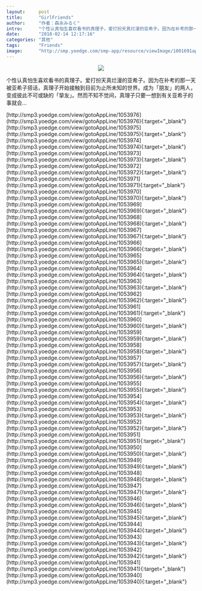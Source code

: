 ```yaml
---
layout:     post
title:      "GirlFriends"
author:     "作者：森永みるく"
intro:      "个性认真怕生喜欢看书的真理子。爱打扮天真烂漫的亚希子。因为在补考的那一天被亚希子搭话，真理子开始接触到目前为止所未知的世界。成为「朋友」的两人，变成彼此不可或缺的「挚友」。然而不知不觉间，真理子只要一想到有关亚希子的事就会…"
date:       "2018-02-14 12:17:16"
categories: "其他"
tags:       "Friends"
image:      "http://smp.yoedge.com/smp-app/resource/viewImage/1001691appline.png"
---
```

<div style="text-align: center">
<p><img src="http://smp.yoedge.com/smp-app/resource/viewImage/1001691appline.png"/></p>
</div>
<p class="post-meta">
<span>个性认真怕生喜欢看书的真理子。爱打扮天真烂漫的亚希子。因为在补考的那一天被亚希子搭话，真理子开始接触到目前为止所未知的世界。成为「朋友」的两人，变成彼此不可或缺的「挚友」。然而不知不觉间，真理子只要一想到有关亚希子的事就会…</span>
</p>
[http://smp3.yoedge.com/view/gotoAppLine/1053976](http://smp3.yoedge.com/view/gotoAppLine/1053976){:target="_blank"}
[http://smp3.yoedge.com/view/gotoAppLine/1053975](http://smp3.yoedge.com/view/gotoAppLine/1053975){:target="_blank"}
[http://smp3.yoedge.com/view/gotoAppLine/1053974](http://smp3.yoedge.com/view/gotoAppLine/1053974){:target="_blank"}
[http://smp3.yoedge.com/view/gotoAppLine/1053973](http://smp3.yoedge.com/view/gotoAppLine/1053973){:target="_blank"}
[http://smp3.yoedge.com/view/gotoAppLine/1053972](http://smp3.yoedge.com/view/gotoAppLine/1053972){:target="_blank"}
[http://smp3.yoedge.com/view/gotoAppLine/1053971](http://smp3.yoedge.com/view/gotoAppLine/1053971){:target="_blank"}
[http://smp3.yoedge.com/view/gotoAppLine/1053970](http://smp3.yoedge.com/view/gotoAppLine/1053970){:target="_blank"}
[http://smp3.yoedge.com/view/gotoAppLine/1053969](http://smp3.yoedge.com/view/gotoAppLine/1053969){:target="_blank"}
[http://smp3.yoedge.com/view/gotoAppLine/1053968](http://smp3.yoedge.com/view/gotoAppLine/1053968){:target="_blank"}
[http://smp3.yoedge.com/view/gotoAppLine/1053967](http://smp3.yoedge.com/view/gotoAppLine/1053967){:target="_blank"}
[http://smp3.yoedge.com/view/gotoAppLine/1053966](http://smp3.yoedge.com/view/gotoAppLine/1053966){:target="_blank"}
[http://smp3.yoedge.com/view/gotoAppLine/1053965](http://smp3.yoedge.com/view/gotoAppLine/1053965){:target="_blank"}
[http://smp3.yoedge.com/view/gotoAppLine/1053964](http://smp3.yoedge.com/view/gotoAppLine/1053964){:target="_blank"}
[http://smp3.yoedge.com/view/gotoAppLine/1053963](http://smp3.yoedge.com/view/gotoAppLine/1053963){:target="_blank"}
[http://smp3.yoedge.com/view/gotoAppLine/1053962](http://smp3.yoedge.com/view/gotoAppLine/1053962){:target="_blank"}
[http://smp3.yoedge.com/view/gotoAppLine/1053961](http://smp3.yoedge.com/view/gotoAppLine/1053961){:target="_blank"}
[http://smp3.yoedge.com/view/gotoAppLine/1053960](http://smp3.yoedge.com/view/gotoAppLine/1053960){:target="_blank"}
[http://smp3.yoedge.com/view/gotoAppLine/1053959](http://smp3.yoedge.com/view/gotoAppLine/1053959){:target="_blank"}
[http://smp3.yoedge.com/view/gotoAppLine/1053958](http://smp3.yoedge.com/view/gotoAppLine/1053958){:target="_blank"}
[http://smp3.yoedge.com/view/gotoAppLine/1053957](http://smp3.yoedge.com/view/gotoAppLine/1053957){:target="_blank"}
[http://smp3.yoedge.com/view/gotoAppLine/1053956](http://smp3.yoedge.com/view/gotoAppLine/1053956){:target="_blank"}
[http://smp3.yoedge.com/view/gotoAppLine/1053955](http://smp3.yoedge.com/view/gotoAppLine/1053955){:target="_blank"}
[http://smp3.yoedge.com/view/gotoAppLine/1053954](http://smp3.yoedge.com/view/gotoAppLine/1053954){:target="_blank"}
[http://smp3.yoedge.com/view/gotoAppLine/1053953](http://smp3.yoedge.com/view/gotoAppLine/1053953){:target="_blank"}
[http://smp3.yoedge.com/view/gotoAppLine/1053952](http://smp3.yoedge.com/view/gotoAppLine/1053952){:target="_blank"}
[http://smp3.yoedge.com/view/gotoAppLine/1053951](http://smp3.yoedge.com/view/gotoAppLine/1053951){:target="_blank"}
[http://smp3.yoedge.com/view/gotoAppLine/1053950](http://smp3.yoedge.com/view/gotoAppLine/1053950){:target="_blank"}
[http://smp3.yoedge.com/view/gotoAppLine/1053949](http://smp3.yoedge.com/view/gotoAppLine/1053949){:target="_blank"}
[http://smp3.yoedge.com/view/gotoAppLine/1053948](http://smp3.yoedge.com/view/gotoAppLine/1053948){:target="_blank"}
[http://smp3.yoedge.com/view/gotoAppLine/1053947](http://smp3.yoedge.com/view/gotoAppLine/1053947){:target="_blank"}
[http://smp3.yoedge.com/view/gotoAppLine/1053946](http://smp3.yoedge.com/view/gotoAppLine/1053946){:target="_blank"}
[http://smp3.yoedge.com/view/gotoAppLine/1053945](http://smp3.yoedge.com/view/gotoAppLine/1053945){:target="_blank"}
[http://smp3.yoedge.com/view/gotoAppLine/1053944](http://smp3.yoedge.com/view/gotoAppLine/1053944){:target="_blank"}
[http://smp3.yoedge.com/view/gotoAppLine/1053943](http://smp3.yoedge.com/view/gotoAppLine/1053943){:target="_blank"}
[http://smp3.yoedge.com/view/gotoAppLine/1053942](http://smp3.yoedge.com/view/gotoAppLine/1053942){:target="_blank"}
[http://smp3.yoedge.com/view/gotoAppLine/1053941](http://smp3.yoedge.com/view/gotoAppLine/1053941){:target="_blank"}
[http://smp3.yoedge.com/view/gotoAppLine/1053940](http://smp3.yoedge.com/view/gotoAppLine/1053940){:target="_blank"}


